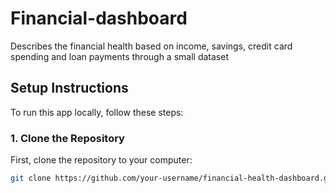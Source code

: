# Financial-dashboard
Describes the financial health based on income, savings, credit card spending and loan payments through a small dataset
## Setup Instructions

To run this app locally, follow these steps:

### 1. Clone the Repository
First, clone the repository to your computer:
```bash
git clone https://github.com/your-username/financial-health-dashboard.git
